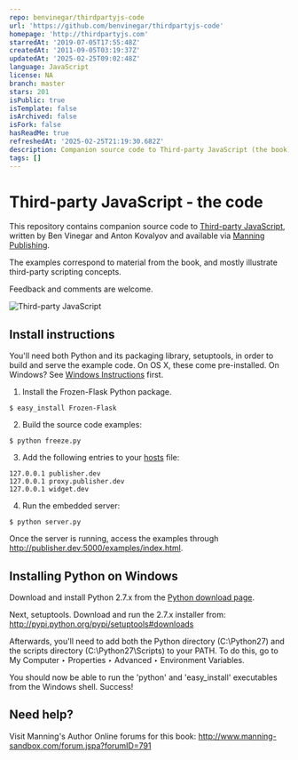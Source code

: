 ```yaml
---
repo: benvinegar/thirdpartyjs-code
url: 'https://github.com/benvinegar/thirdpartyjs-code'
homepage: 'http://thirdpartyjs.com'
starredAt: '2019-07-05T17:55:48Z'
createdAt: '2011-09-05T03:19:37Z'
updatedAt: '2025-02-25T09:02:48Z'
language: JavaScript
license: NA
branch: master
stars: 201
isPublic: true
isTemplate: false
isArchived: false
isFork: false
hasReadMe: true
refreshedAt: '2025-02-25T21:19:30.682Z'
description: Companion source code to Third-party JavaScript (the book)
tags: []
---
```


# Third-party JavaScript - the code #

This repository contains companion source code to [Third-party JavaScript](http://thirdpartyjs.com), written by Ben Vinegar and Anton Kovalyov and available via [Manning Publishing](http://manning.com/vinegar).

The examples correspond to material from the book, and mostly illustrate third-party scripting concepts.

Feedback and comments are welcome.

![Third-party JavaScript](http://github.com/thirdpartyjs/thirdpartyjs-code/raw/master/book.png)

## Install instructions

You'll need both Python and its packaging library, setuptools, in order to build and serve the example code. On OS X, these come pre-installed. On Windows? See <a href="#windows">Windows Instructions</a> first.

1) Install the Frozen-Flask Python package.

```$ easy_install Frozen-Flask```

2) Build the source code examples:

```$ python freeze.py```

3) Add the following entries to your <a href="http://en.wikipedia.org/wiki/Hosts_(file)#Location_in_the_file_system">hosts</a> file:

```
127.0.0.1 publisher.dev
127.0.0.1 proxy.publisher.dev
127.0.0.1 widget.dev
```

4) Run the embedded server:

```$ python server.py```

Once the server is running, access the examples through http://publisher.dev:5000/examples/index.html.

<a name="windows"/>

## Installing Python on Windows

Download and install Python 2.7.x from the <a href="http://python.org/getit/">Python download page</a>.

Next, setuptools. Download and run the 2.7.x installer from: http://pypi.python.org/pypi/setuptools#downloads

Afterwards, you'll need to add both the Python directory (C:\Python27) and the scripts directory (C:\Python27\Scripts) to your PATH. To do this, go to My Computer ‣ Properties ‣ Advanced ‣ Environment Variables.

You should now be able to run the 'python' and 'easy_install' executables from the Windows shell. Success!

## Need help?

Visit Manning's Author Online forums for this book: http://www.manning-sandbox.com/forum.jspa?forumID=791

